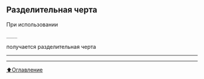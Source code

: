 ## Разделительная черта
При использовании
```
____

```
получается разделительная черта
____

____
[:arrow_up:Оглавление](#Оглавление)
